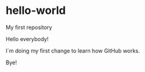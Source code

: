 # hello-world
My first repository

Hello everybody!

I´m doing my first change to learn how GitHub works. 

Bye!

